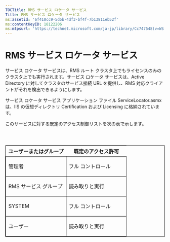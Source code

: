 ```yaml
---
TOCTitle: RMS サービス ロケータ サービス
Title: RMS サービス ロケータ サービス
ms:assetid: '6f410cc9-5d5b-4df3-bf4f-7b13811eb52f'
ms:contentKeyID: 18122206
ms:mtpsurl: 'https://technet.microsoft.com/ja-jp/library/Cc747548(v=WS.10)'
---
```


RMS サービス ロケータ サービス
==============================

サービス ロケータ サービスは、RMS ルート クラスタ上でもライセンスのみのクラスタ上でも実行されます。サービス ロケータ サービスは、Active Directory に対してクラスタのサービス接続 URL を提供し、RMS 対応クライアントがそれを検出できるようにします。

サービス ロケータ サービス アプリケーション ファイル ServiceLocator.asmx は、IIS の仮想ディレクトリ Certification および Licensing に格納されています。

このサービスに対する既定のアクセス制御リストを次の表で示します。

###  

<p> </p>
<table style="border:1px solid black;">
<colgroup>
<col width="50%" />
<col width="50%" />
</colgroup>
<thead>
<tr class="header">
<th>ユーザーまたはグループ</th>
<th>既定のアクセス許可</th>
</tr>
</thead>
<tbody>
<tr class="odd">
<td style="border:1px solid black;"><p>管理者</p></td>
<td style="border:1px solid black;"><p>フル コントロール</p></td>
</tr>
<tr class="even">
<td style="border:1px solid black;"><p>RMS サービス グループ</p></td>
<td style="border:1px solid black;"><p>読み取りと実行</p></td>
</tr>
<tr class="odd">
<td style="border:1px solid black;"><p>SYSTEM</p></td>
<td style="border:1px solid black;"><p>フル コントロール</p></td>
</tr>
<tr class="even">
<td style="border:1px solid black;"><p>ユーザー</p></td>
<td style="border:1px solid black;"><p>読み取りと実行</p></td>
</tr>
</tbody>
</table>
